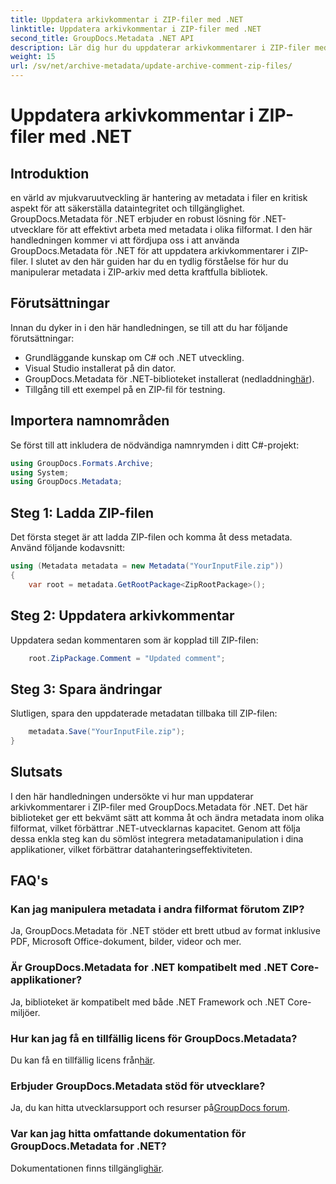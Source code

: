 ```yaml
---
title: Uppdatera arkivkommentar i ZIP-filer med .NET
linktitle: Uppdatera arkivkommentar i ZIP-filer med .NET
second_title: GroupDocs.Metadata .NET API
description: Lär dig hur du uppdaterar arkivkommentarer i ZIP-filer med GroupDocs.Metadata for .NET. Förbättra metadatahanteringen i C#-applikationer utan ansträngning.
weight: 15
url: /sv/net/archive-metadata/update-archive-comment-zip-files/
---
```


# Uppdatera arkivkommentar i ZIP-filer med .NET

## Introduktion
en värld av mjukvaruutveckling är hantering av metadata i filer en kritisk aspekt för att säkerställa dataintegritet och tillgänglighet. GroupDocs.Metadata för .NET erbjuder en robust lösning för .NET-utvecklare för att effektivt arbeta med metadata i olika filformat. I den här handledningen kommer vi att fördjupa oss i att använda GroupDocs.Metadata för .NET för att uppdatera arkivkommentarer i ZIP-filer. I slutet av den här guiden har du en tydlig förståelse för hur du manipulerar metadata i ZIP-arkiv med detta kraftfulla bibliotek.
## Förutsättningar
Innan du dyker in i den här handledningen, se till att du har följande förutsättningar:
- Grundläggande kunskap om C# och .NET utveckling.
- Visual Studio installerat på din dator.
-  GroupDocs.Metadata för .NET-biblioteket installerat (nedladdning[här](https://releases.groupdocs.com/metadata/net/)).
- Tillgång till ett exempel på en ZIP-fil för testning.

## Importera namnområden
Se först till att inkludera de nödvändiga namnrymden i ditt C#-projekt:
```csharp
using GroupDocs.Formats.Archive;
using System;
using GroupDocs.Metadata;
```
## Steg 1: Ladda ZIP-filen
Det första steget är att ladda ZIP-filen och komma åt dess metadata. Använd följande kodavsnitt:
```csharp
using (Metadata metadata = new Metadata("YourInputFile.zip"))
{
    var root = metadata.GetRootPackage<ZipRootPackage>();
```
## Steg 2: Uppdatera arkivkommentar
Uppdatera sedan kommentaren som är kopplad till ZIP-filen:
```csharp
    root.ZipPackage.Comment = "Updated comment";
```
## Steg 3: Spara ändringar
Slutligen, spara den uppdaterade metadatan tillbaka till ZIP-filen:
```csharp
    metadata.Save("YourInputFile.zip");
}
```

## Slutsats
I den här handledningen undersökte vi hur man uppdaterar arkivkommentarer i ZIP-filer med GroupDocs.Metadata för .NET. Det här biblioteket ger ett bekvämt sätt att komma åt och ändra metadata inom olika filformat, vilket förbättrar .NET-utvecklarnas kapacitet. Genom att följa dessa enkla steg kan du sömlöst integrera metadatamanipulation i dina applikationer, vilket förbättrar datahanteringseffektiviteten.

## FAQ's
### Kan jag manipulera metadata i andra filformat förutom ZIP?
Ja, GroupDocs.Metadata för .NET stöder ett brett utbud av format inklusive PDF, Microsoft Office-dokument, bilder, videor och mer.
### Är GroupDocs.Metadata for .NET kompatibelt med .NET Core-applikationer?
Ja, biblioteket är kompatibelt med både .NET Framework och .NET Core-miljöer.
### Hur kan jag få en tillfällig licens för GroupDocs.Metadata?
 Du kan få en tillfällig licens från[här](https://purchase.groupdocs.com/temporary-license/).
### Erbjuder GroupDocs.Metadata stöd för utvecklare?
 Ja, du kan hitta utvecklarsupport och resurser på[GroupDocs forum](https://forum.groupdocs.com/c/metadata/14).
### Var kan jag hitta omfattande dokumentation för GroupDocs.Metadata for .NET?
 Dokumentationen finns tillgänglig[här](https://tutorials.groupdocs.com/metadata/net/).